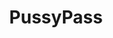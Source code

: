 ---
title: PussyPass
crosslinks:
- PussyPassNeutral
- pussypassdenied
- TopMindsOfReddit
- The_Donald
- nazi
- OutOfTheLoop
- MensRights
- TheBluePill
- Anarchism
- hapas
- milliondollarextreme
- Physical_Removal
- nopussypasshere
- Fuckthealtright
- southafrica
- holocaust
- NationalSocialism
- ShitRedditSays
---